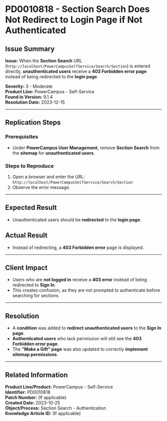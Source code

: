 # PD0010818 - Section Search Does Not Redirect to Login Page if Not Authenticated

## Issue Summary
**Issue:** When the **Section Search** URL (`http://localhost/PowerCampusSelfService/Search/Section`) is entered directly, **unauthenticated users** receive a **403 Forbidden error page** instead of being redirected to the **login page**.

**Severity:** 3 - Moderate  
**Product Line:** PowerCampus - Self-Service  
**Found in Version:** 9.1.4  
**Resolution Date:** 2023-12-15  

---

## Replication Steps
### **Prerequisites**
- Under **PowerCampus User Management**, remove **Section Search** from the **sitemap** for **unauthenticated users**.

### **Steps to Reproduce**
1. Open a browser and enter the URL:  
   `http://localhost/PowerCampusSelfService/Search/Section`
2. Observe the error message.

---

## Expected Result
- Unauthenticated users should be **redirected** to the **login page**.

## Actual Result
- Instead of redirecting, a **403 Forbidden error** page is displayed.

---

## Client Impact
- Users who are **not logged in** receive a **403 error** instead of being redirected to **Sign In**.
- This creates confusion, as they are not prompted to authenticate before searching for sections.

---

## Resolution
- A **condition** was added to **redirect unauthenticated users** to the **Sign In page**.
- **Authenticated users** who lack permission will still see the **403 Forbidden error page**.
- The **"Make a Gift" page** was also updated to correctly **implement sitemap permissions**.

---

## Related Information
**Product Line/Product:** PowerCampus - Self-Service  
**Identifier:** PD0010818  
**Patch Number:** (If applicable)  
**Created Date:** 2023-10-25  
**Object/Process:** Section Search - Authentication  
**Knowledge Article ID:** (If applicable)
